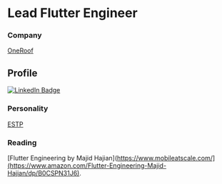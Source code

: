 # Lead Flutter Engineer

### Company
[OneRoof](https://www.oneroofapp.com/)

## Profile
[![LinkedIn Badge](https://img.shields.io/badge/LinkedIn-Profile-informational?style=flat&logo=linkedin&logoColor=white&color=0D76A8)](https://www.linkedin.com/in/jan-stepien-developer/)

### Personality
[ESTP](https://www.16personalities.com/estp-personality)

### Reading
[Flutter Engineering by Majid Hajian](https://www.mobileatscale.com/](https://www.amazon.com/Flutter-Engineering-Majid-Hajian/dp/B0CSPN31J6).
